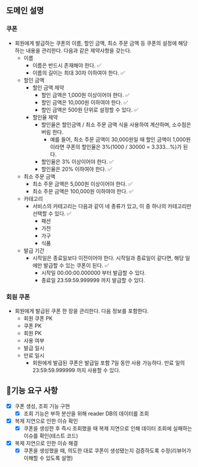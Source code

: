 ## 도메인 설명

### 쿠폰

- 회원에게 발급하는 쿠폰의 이름, 할인 금액, 최소 주문 금액 등 쿠폰의 설정에 해당하는 내용을 관리한다. 다음과 같은 제약사항을 갖는다.
    - 이름
        - 이름은 반드시 존재해야 한다. ✅
        - 이름의 길이는 최대 30자 이하여야 한다. ✅
    - 할인 금액
        - 할인 금액 제약
            - 할인 금액은 1,000원 이상이어야 한다. ✅
            - 할인 금액은 10,000원 이하여야 한다. ✅
            - 할인 금액은 500원 단위로 설정할 수 있다. ✅
        - 할인율 제약
            - 할인율은 할인금액 / 최소 주문 금액 식을 사용하여 계산하며, 소수점은 버림 한다.
                - 예를 들어, 최소 주문 금액이 30,000원일 때 할인 금액이 1,000원이라면 쿠폰의 할인율은 3%(1000 / 30000 = 3.333...%)가 된다.
            - 할인율은 3% 이상이어야 한다. ✅
            - 할인율은 20% 이하여야 한다. ✅
    - 최소 주문 금액
        - 최소 주문 금액은 5,000원 이상이어야 한다. ✅
        - 최소 주문 금액은 100,000원 이하여야 한다. ✅
    - 카테고리
        - 서비스의 카테고리는 다음과 같이 네 종류가 있고, 이 중 하나의 카테고리만 선택할 수 있다. ✅
            - 패션
            - 가전
            - 가구
            - 식품
    - 발급 기간
        - 시작일은 종료일보다 이전이어야 한다. 시작일과 종료일이 같다면, 해당 일에만 발급할 수 있는 쿠폰이 된다. ✅
            - 시작일 00:00:00.000000 부터 발급할 수 있다.
            - 종료일 23:59:59.999999 까지 발급할 수 있다.

### 회원 쿠폰

- 회원에게 발급된 쿠폰 한 장을 관리한다. 다음 정보를 포함한다.
    - 회원 쿠폰 PK
    - 쿠폰 PK
    - 회원 PK
    - 사용 여부
    - 발급 일시
    - 만료 일시
        - 회원에게 발급된 쿠폰은 발급일 포함 7일 동안 사용 가능하다. 만료 일의 23:59:59.999999 까지 사용할 수 있다.

## 🚀기능 요구 사항

- [x] 쿠폰 생성, 조회 기능 구현
    - [x] 조회 기능은 부하 분산을 위해 reader DB의 데이터를 조회
- [x] 복제 지연으로 인한 이슈 확인
    - [x] 쿠폰을 생성한 후 즉시 조회했을 때 복제 지연으로 인해 데이터 조회에 실패하는 이슈를 확인(테스트 코드)
- [x] 복제 지연으로 인한 이슈 해결
    - [x] 쿠폰을 생성했을 때, 의도한 대로 쿠폰이 생성됐는지 검증하도록 수정(리뷰어가 이해할 수 있도록 설명)
